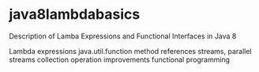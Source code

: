 # java8lambdabasics
Description of Lamba Expressions and Functional Interfaces in Java 8

Lambda expressions
java.util.function
method references
streams, parallel streams 
collection operation improvements
functional programming
